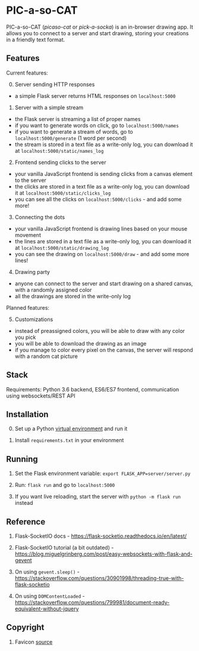 # PIC-a-so-CAT

PIC-a-so-CAT (_picaso-cat_ or _pick-a-socka_) is an in-browser drawing app. It allows you to connect 
to a server and start drawing, storing your creations in a friendly text format.

## Features

Current features: 

0. Server sending HTTP responses
- a simple Flask server returns HTML responses on `localhost:5000`

1. Server with a simple stream 
- the Flask server is streaming a list of proper names
- if you want to generate words on click, go to `localhost:5000/names`
- if you want to generate a stream of words, go to `localhost:5000/generate` (1 word per second)
- the stream is stored in a text file as a write-only log, you can download it at `localhost:5000/static/names_log`

2. Frontend sending clicks to the server
- your vanilla JavaScript frontend is sending clicks from a canvas element to the server
- the clicks are stored in a text file as a write-only log, you can download it at `localhost:5000/static/clicks_log`
- you can see all the clicks on `localhost:5000/clicks` - and add some more!

3. Connecting the dots
- your vanilla JavaScript frontend is drawing lines based on your mouse movement
- the lines are stored in a text file as a write-only log, you can download it at `localhost:5000/static/drawing_log`
- you can see the drawing on `localhost:5000/draw` - and add some more lines!

4. Drawing party
- anyone can connect to the server and start drawing on a shared canvas, with a randomly assigned color
- all the drawings are stored in the write-only log

Planned features:

5. Customizations
- instead of preassigned colors, you will be able to draw with any color you pick
- you will be able to download the drawing as an image
- if you manage to color every pixel on the canvas, the server will respond with a random cat picture

## Stack

Requirements: Python 3.6 backend, ES6/ES7 frontend, communication using websockets/REST API

## Installation

0. Set up a Python [virtual environment](http://docs.python-guide.org/en/latest/dev/virtualenvs/) and run it

1. Install `requirements.txt` in your environment  

## Running

1. Set the Flask environment variable: `export FLASK_APP=server/server.py`

2. Run: `flask run` and go to `localhost:5000`

3. If you want live reloading, start the server with `python -m flask run` instead

## Reference

1. Flask-SocketIO docs - https://flask-socketio.readthedocs.io/en/latest/

2. Flask-SocketIO tutorial (a bit outdated) - https://blog.miguelgrinberg.com/post/easy-websockets-with-flask-and-gevent

3. On using `gevent.sleep()` - https://stackoverflow.com/questions/30901998/threading-true-with-flask-socketio

4. On using `DOMContentLoaded` - https://stackoverflow.com/questions/799981/document-ready-equivalent-without-jquery

## Copyright

1. Favicon [source](https://www.shareicon.net/cat-85580)

